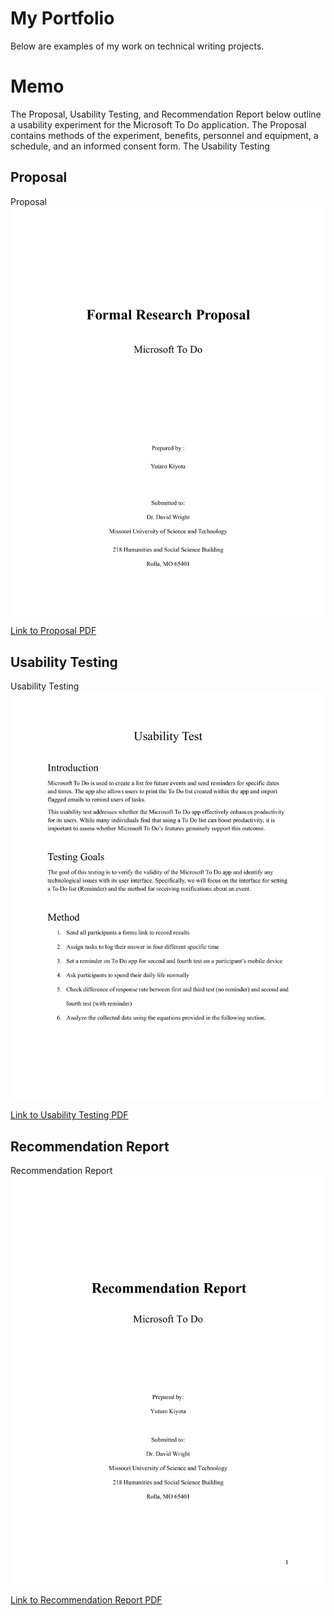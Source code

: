 # **My Portfolio**

Below are examples of my work on technical writing projects.

# **Memo**
The Proposal, Usability Testing, and Recommendation Report below outline a usability experiment for the Microsoft To Do application.
The Proposal contains methods of the experiment, benefits, personnel and equipment, a schedule, and an informed consent form.
The Usability Testing

## **Proposal**
Proposal
![Proposal Preview](https://github.com/ykydh/Portfolio/blob/main/projects/displays/Proposal/Proposal-2.png)

[Link to Proposal PDF](https://github.com/ykydh/Portfolio/blob/main/projects/Proposal.pdf)

## **Usability Testing**
Usability Testing
![Usability Test Preview](https://github.com/ykydh/Portfolio/blob/main/projects/displays/Usability%20Test/Usability%20Test-01.png)

[Link to Usability Testing PDF](https://github.com/ykydh/Portfolio/blob/main/projects/Usability%20Test.pdf)

## **Recommendation Report**
Recommendation Report
![Recommendation Report Preview](https://github.com/ykydh/Portfolio/blob/main/projects/displays/Recommendation/Recommendation-02.png)

[Link to Recommendation Report PDF](https://github.com/ykydh/Portfolio/blob/main/projects/Recommendation.pdf)

